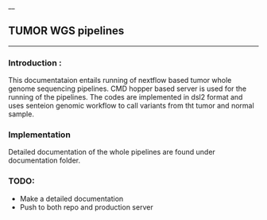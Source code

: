 __
## TUMOR WGS pipelines
____
### Introduction :

This documentataion entails running of nextflow based tumor whole genome sequencing pipelines. CMD hopper based server is used for the running of the pipelines. The codes are implemented in dsl2 format and uses senteion genomic workflow to call variants from tht tumor and normal sample.

### Implementation
Detailed documentation of the whole pipelines are found under documentation folder.

### TODO:
* Make a detailed documentation 
* Push to both repo and production server